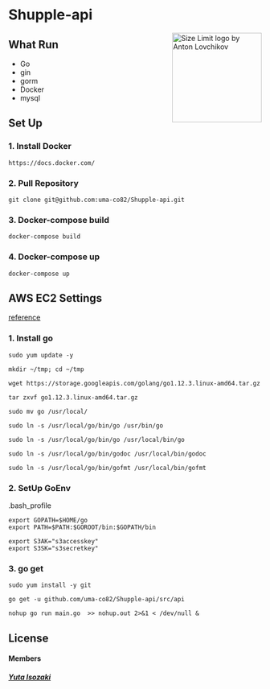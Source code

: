 # Shupple-api

<img src="https://images.unsplash.com/photo-1541278107931-e006523892df?ixlib=rb-1.2.1&ixid=eyJhcHBfaWQiOjEyMDd9&auto=format&fit=crop&w=2851&q=80" align="right"
     title="Size Limit logo by Anton Lovchikov" width="" height="178">


## What Run

* Go
* gin
* gorm
* Docker
* mysql

## Set Up

### 1. Install Docker
`https://docs.docker.com/`

### 2. Pull Repository
`git clone git@github.com:uma-co82/Shupple-api.git`

### 3. Docker-compose build
`docker-compose build`

### 4. Docker-compose up
`docker-compose up`

## AWS EC2 Settings
[reference](http://kitakitabauer.hatenablog.com/entry/2017/10/17/215316)

### 1. Install go

```
sudo yum update -y
```
```
mkdir ~/tmp; cd ~/tmp
```
```
wget https://storage.googleapis.com/golang/go1.12.3.linux-amd64.tar.gz
```
```
tar zxvf go1.12.3.linux-amd64.tar.gz
```
```
sudo mv go /usr/local/
```
```
sudo ln -s /usr/local/go/bin/go /usr/bin/go
```
```
sudo ln -s /usr/local/go/bin/go /usr/local/bin/go
```
```
sudo ln -s /usr/local/go/bin/godoc /usr/local/bin/godoc
```
```
sudo ln -s /usr/local/go/bin/gofmt /usr/local/bin/gofmt
```

### 2. SetUp GoEnv

.bash_profile
```
export GOPATH=$HOME/go
export PATH=$PATH:$GOROOT/bin:$GOPATH/bin
```
```
export S3AK="s3accesskey"
export S3SK="s3secretkey"
```

### 3. go get

```
sudo yum install -y git
```
```
go get -u github.com/uma-co82/Shupple-api/src/api
```
```
nohup go run main.go  >> nohup.out 2>&1 < /dev/null &
```

## License

#### Members

 ##### [Yuta Isozaki](https://github.com/uma-co82)
